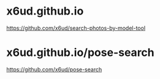 # x6ud.github.io

https://github.com/x6ud/search-photos-by-model-tool

# x6ud.github.io/pose-search

https://github.com/x6ud/pose-search
